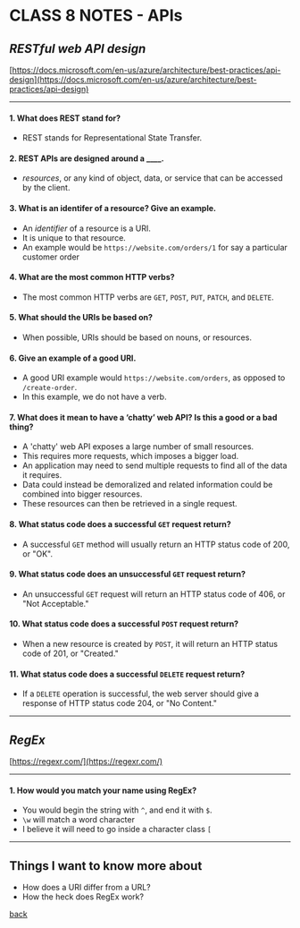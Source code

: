 # CLASS 8 NOTES - APIs

## ***RESTful web API design***

[https://docs.microsoft.com/en-us/azure/architecture/best-practices/api-design](https://docs.microsoft.com/en-us/azure/architecture/best-practices/api-design)

- - -

#### **1. What does REST stand for?**

- REST stands for Representational State Transfer.

#### **2. REST APIs are designed around a ____.**

- *resources*, or any kind of object, data, or service that can be accessed by the client.

#### **3. What is an identifer of a resource? Give an example.**

- An *identifier* of a resource is a URI.
- It is unique to that resource.
- An example would be `https://website.com/orders/1` for say a particular customer order


#### **4. What are the most common HTTP verbs?**

- The most common HTTP verbs are `GET`, `POST`, `PUT`, `PATCH`, and `DELETE`.

#### **5. What should the URIs be based on?**

- When possible, URIs should be based on nouns, or resources.

#### **6. Give an example of a good URI.**

- A good URI example would `https://website.com/orders`, as opposed to `/create-order`.
- In this example, we do not have a verb.

#### **7. What does it mean to have a ‘chatty’ web API? Is this a good or a bad thing?**

- A 'chatty' web API exposes a large number of small resources.
- This requires more requests, which imposes a bigger load.
- An application may need to send multiple requests to find all of the data it requires.
- Data could instead be demoralized and related information could be combined into bigger resources.
- These resources can then be retrieved in a single request.

#### **8. What status code does a successful `GET` request return?**

- A successful `GET` method will usually return an HTTP status code of 200, or "OK".

#### **9. What status code does an unsuccessful `GET` request return?**

- An unsuccessful `GET` request will return an HTTP status code of 406, or "Not Acceptable."

#### **10. What status code does a successful `POST` request return?**

- When a new resource is created by `POST`, it will return an HTTP status code of 201, or "Created."

#### **11. What status code does a successful `DELETE` request return?**

- If a `DELETE` operation is successful, the web server should give a response of HTTP status code 204, or "No Content."

- - -

## ***RegEx***

[https://regexr.com/](https://regexr.com/)

- - -

#### **1. How would you match your name using RegEx?**

- You would begin the string with `^`, and end it with `$`.
- `\w` will match a word character
- I believe it will need to go inside a character class `[`

- - -

## Things I want to know more about

- How does a URI differ from a URL?
- How the heck does RegEx work?

[back](../README.md)
